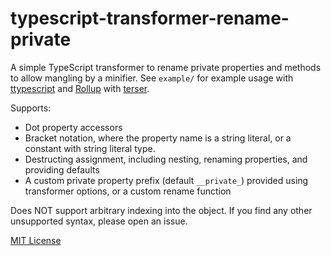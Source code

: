 typescript-transformer-rename-private
===

A simple TypeScript transformer to rename private properties and methods to allow mangling by a minifier.
See `example/` for example usage with [ttypescript](https://www.npmjs.com/package/ttypescript) and
[Rollup](https://www.npmjs.com/package/rollup) with [terser](https://www.npmjs.com/package/terser).

Supports:
- Dot property accessors
- Bracket notation, where the property name is a string literal, or a constant with string literal type.
- Destructing assignment, including nesting, renaming properties, and providing defaults
- A custom private property prefix (default `__private_`) provided using transformer options, or a custom rename function

Does NOT support arbitrary indexing into the object. If you find any other unsupported syntax, please open an issue.

[MIT License](/LICENSE)
